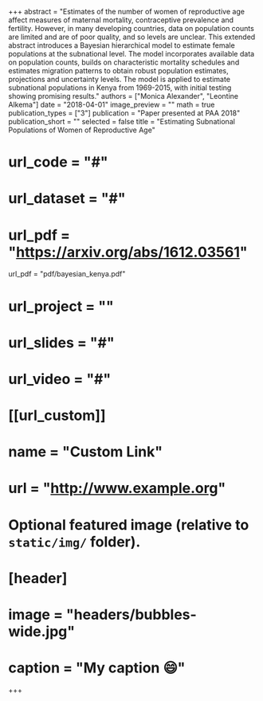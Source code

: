+++
abstract = "Estimates of the number of women of reproductive age affect measures of maternal mortality, contraceptive prevalence and fertility. However, in many developing countries, data on population counts are limited and are of poor quality, and so levels are unclear. This extended abstract introduces a Bayesian hierarchical model to estimate female populations at the subnational level. The model incorporates available data on population counts, builds on characteristic mortality schedules and estimates migration patterns to obtain robust population estimates, projections and uncertainty levels. The model is applied to estimate subnational populations in Kenya from 1969-2015, with initial testing showing promising results."
authors = ["Monica Alexander", "Leontine Alkema"]
date = "2018-04-01"
image_preview = ""
math = true
publication_types = ["3"]
publication = "Paper presented at PAA 2018"
publication_short = ""
selected = false
title = "Estimating Subnational Populations of Women of Reproductive Age"
# url_code = "#"
# url_dataset = "#"
# url_pdf = "https://arxiv.org/abs/1612.03561"
url_pdf = "pdf/bayesian_kenya.pdf"
# url_project = ""
# url_slides = "#"
# url_video = "#"

# [[url_custom]]
# name = "Custom Link"
# url = "http://www.example.org"

# Optional featured image (relative to `static/img/` folder).
# [header]
# image = "headers/bubbles-wide.jpg"
# caption = "My caption :smile:"

+++

